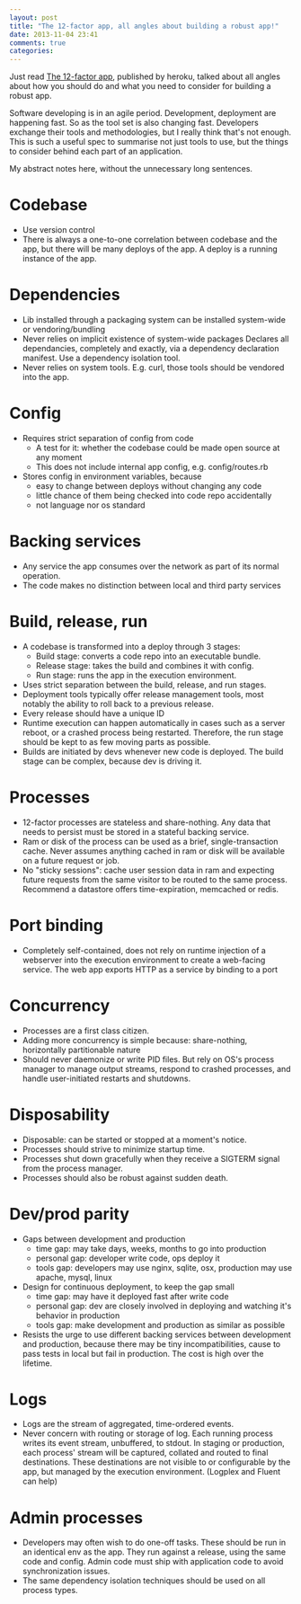 ```yaml
---
layout: post
title: "The 12-factor app, all angles about building a robust app!"
date: 2013-11-04 23:41
comments: true
categories: 
---
```


Just read [The 12-factor app](http://12factor.net/), published by heroku, talked about all angles about how you should do and what you need to consider for building a robust app.

Software developing is in an agile period. Development, deployment are happening fast. So as the tool set is also changing fast. Developers exchange their tools and methodologies, but I really think that's not enough. This is such a useful spec to summarise not just tools to use, but the things to consider behind each part of an application.

My abstract notes here, without the unnecessary long sentences.

<!-- more -->

# Codebase

- Use version control
- There is always a one-to-one correlation between codebase and the app, but there will be many deploys of the app. A deploy is a running instance of the app.

# Dependencies

- Lib installed through a packaging system can be installed system-wide or vendoring/bundling
- Never relies on implicit existence of system-wide packages
  Declares all dependancies, completely and exactly, via a dependency declaration manifest.
  Use a dependency isolation tool.
- Never relies on system tools.
  E.g. curl, those tools should be vendored into the app.

# Config

- Requires strict separation of config from code
  - A test for it: whether the codebase could be made open source at any moment
  - This does not include internal app config, e.g. config/routes.rb
- Stores config in environment variables, because
  - easy to change between deploys without changing any code
  - little chance of them being checked into code repo accidentally
  - not language nor os standard

# Backing services

- Any service the app consumes over the network as part of its normal operation.
- The code makes no distinction between local and third party services

# Build, release, run

- A codebase is transformed into a deploy through 3 stages:
  - Build stage: converts a code repo into an executable bundle.
  - Release stage: takes the build and combines it with config.
  - Run stage: runs the app in the execution environment.
- Uses strict separation between the build, release, and run stages.
- Deployment tools typically offer release management tools, most notably the ability to roll back to a previous release.
- Every release should have a unique ID
- Runtime execution can happen automatically in cases such as a server reboot, or a crashed process being restarted. Therefore, the run stage should be kept to as few moving parts as possible.
- Builds are initiated by devs whenever new code is deployed. The build stage can be complex, because dev is driving it.

# Processes

- 12-factor processes are stateless and share-nothing. Any data that needs to persist must be stored in a stateful backing service.
- Ram or disk of the process can be used as a brief, single-transaction cache. Never assumes anything cached in ram or disk will be available on a future request or job.
- No "sticky sessions": cache user session data in ram and expecting future requests from the same visitor to be routed to the same process. Recommend a datastore offers time-expiration, memcached or redis.

# Port binding

- Completely self-contained, does not rely on runtime injection of a webserver into the execution environment to create a web-facing service. The web app exports HTTP as a service by binding to a port

# Concurrency

- Processes are a first class citizen.
- Adding more concurrency is simple because: share-nothing, horizontally partitionable nature
- Should never daemonize or write PID files. But rely on OS's process manager to manage output streams, respond to crashed processes, and handle user-initiated restarts and shutdowns.

# Disposability

- Disposable: can be started or stopped at a moment's notice.
- Processes should strive to minimize startup time.
- Processes shut down gracefully when they receive a SIGTERM signal from the process manager.
- Processes should also be robust against sudden death.

# Dev/prod parity

- Gaps between development and production
  - time gap: may take days, weeks, months to go into production
  - personal gap: developer write code, ops deploy it
  - tools gap: developers may use nginx, sqlite, osx, production may use apache, mysql, linux
- Design for continuous deployment, to keep the gap small
  - time gap: may have it deployed fast after write code
  - personal gap: dev are closely involved in deploying and watching it's behavior in production
  - tools gap: make development and production as similar as possible
- Resists the urge to use different backing services between development and production, because there may be tiny incompatibilities, cause to pass tests in local but fail in production. The cost is high over the lifetime.

# Logs

- Logs are the stream of aggregated, time-ordered events.
- Never concern with routing or storage of log. Each running process writes its event stream, unbuffered, to stdout. In staging or production, each process' stream will be captured, collated and routed to final destinations. These destinations are not visible to or configurable by the app, but managed by the execution environment. (Logplex and Fluent can help)

# Admin processes

- Developers may often wish to do one-off tasks. These should be run in an identical env as the app. They run against a release, using the same code and config. Admin code must ship with application code to avoid synchronization issues.
- The same dependency isolation techniques should be used on all process types.
